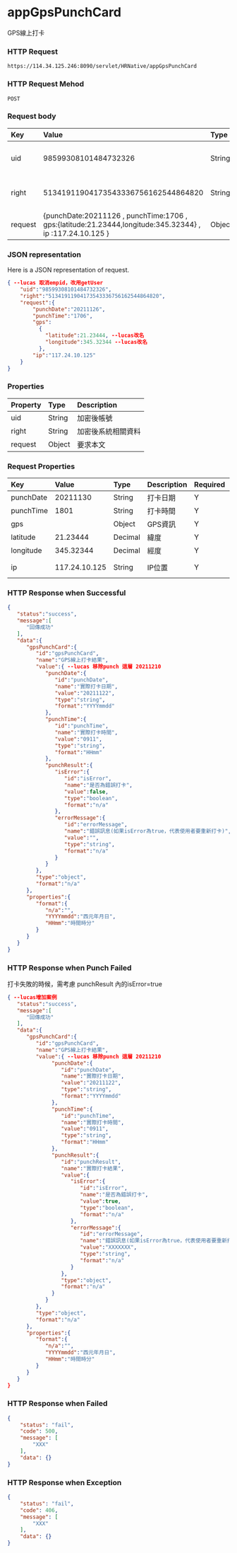 # appGpsPunchCard
GPS線上打卡

### HTTP Request
```
https://114.34.125.246:8090/servlet/HRNative/appGpsPunchCard
```

### HTTP Request Mehod
```
POST
```

### Request body
| Key | Value | Type | Description |
|:----------|:-------------|:-----|:------------|
| uid | 98599308101484732326 | String | 需透過appLogin取得
| right | 51341911904173543336756162544864820 | String | 需透過appLogin取得 |
| request | {punchDate:20211126 , punchTime:1706 , gps:{latitude:21.23444,longitude:345.32344} , ip :117.24.10.125 } | Object | 打卡資訊

### JSON representation
Here is a JSON representation of request.
```json
{ --lucas 取消empid，改用getUser
    "uid":"98599308101484732326",
    "right":"51341911904173543336756162544864820",
    "request":{
        "punchDate":"20211126",
        "punchTime":"1706",
        "gps":
          {
            "latitude":21.23444, --lucas改名
            "longitude":345.32344 --lucas改名
          },
        "ip":"117.24.10.125"
    }
}
```

### Properties
| Property | Type | Description |
|:---------|:-----|:------------|
| uid   | String | 加密後帳號 |
| right | String | 加密後系統相關資料 |
| request | Object | 要求本文 |

### Request Properties
| Key | Value | Type | Description | Required | Format |
|:----------|:-------------|:-----|:------------|:------------|:------------|
| punchDate | 20211130 | String | 打卡日期 | Y | AC(YYYYmmdd) |
| punchTime | 1801 | String | 打卡時間 | Y | TIME(HHmm) |
| gps |  | Object | GPS資訊 | Y | n/a |
| latitude | 21.23444 | Decimal | 緯度 | Y | GPS Location Data |
| longitude | 345.32344 | Decimal | 經度 | Y | GPS Location Data |
| ip | 117.24.10.125 | String | IP位置 | Y | IP Address(xx.xx.xx.xx) |

### HTTP Response when Successful
```json
{
   "status":"success",
   "message":[
      "回傳成功"
   ],
   "data":{
      "gpsPunchCard":{
         "id":"gpsPunchCard",
         "name":"GPS線上打卡結果",
         "value":{ --lucas 移除punch 這層 20211210
            "punchDate":{
               "id":"punchDate",
               "name":"實際打卡日期",
               "value":"20211122",
               "type":"string",
               "format":"YYYYmmdd"
            },
            "punchTime":{
               "id":"punchTime",
               "name":"實際打卡時間",
               "value":"0911",
               "type":"string",
               "format":"HHmm"
            },
            "punchResult":{
               "isError":{
                  "id":"isError",
                  "name":"是否為錯誤打卡",
                  "value":false,
                  "type":"boolean",
                  "format":"n/a"
               },
               "errorMessage":{
                  "id":"errorMessage",
                  "name":"錯誤訊息(如果isError為true，代表使用者要重新打卡)",
                  "value":"",
                  "type":"string",
                  "format":"n/a"
               }
            }
         },
         "type":"object",
         "format":"n/a"
      },
      "properties":{
         "format":{
            "n/a":"",
            "YYYYmmdd":"西元年月日",
            "HHmm":"時間時分"
         }
      }
   }
}
```

### HTTP Response when Punch Failed
打卡失敗的時候，需考慮 punchResult 內的isError=true
```json
{ --lucas增加案例
   "status":"success",
   "message":[
      "回傳成功"
   ],
   "data":{
      "gpsPunchCard":{
         "id":"gpsPunchCard",
         "name":"GPS線上打卡結果",
         "value":{ --lucas 移除punch 這層 20211210
              "punchDate":{
                 "id":"punchDate",
                 "name":"實際打卡日期",
                 "value":"20211122",
                 "type":"string",
                 "format":"YYYYmmdd"
              },
              "punchTime":{
                 "id":"punchTime",
                 "name":"實際打卡時間",
                 "value":"0911",
                 "type":"string",
                 "format":"HHmm"
              },
              "punchResult":{
                 "id":"punchResult",
                 "name":"實際打卡結果",
                 "value":{
                    "isError":{
                       "id":"isError",
                       "name":"是否為錯誤打卡",
                       "value":true,
                       "type":"boolean",
                       "format":"n/a"
                    },
                    "errorMessage":{
                       "id":"errorMessage",
                       "name":"錯誤訊息(如果isError為true，代表使用者要重新打卡)",
                       "value":"XXXXXXX",
                       "type":"string",
                       "format":"n/a"
                    }
                 },
                 "type":"object",
                 "format":"n/a"
              }
            }
         },
         "type":"object",
         "format":"n/a"
      },
      "properties":{
         "format":{
            "n/a":"",
            "YYYYmmdd":"西元年月日",
            "HHmm":"時間時分"
         }
      }
   }
}
```

### HTTP Response when Failed
```json
{
    "status": "fail",
    "code": 500,
    "message": [
        "XXX"
    ],
    "data": {}
}
```

### HTTP Response when Exception
```json
{
    "status": "fail",
    "code": 406,
    "message": [
        "XXX"
    ],
    "data": {}
}
```

